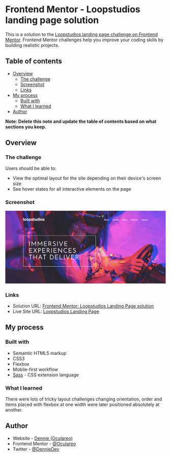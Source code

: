 # Frontend Mentor - Loopstudios landing page solution

This is a solution to the [Loopstudios landing page challenge on Frontend Mentor](https://www.frontendmentor.io/challenges/loopstudios-landing-page-N88J5Onjw). Frontend Mentor challenges help you improve your coding skills by building realistic projects.

## Table of contents

- [Overview](#overview)
  - [The challenge](#the-challenge)
  - [Screenshot](#screenshot)
  - [Links](#links)
- [My process](#my-process)
  - [Built with](#built-with)
  - [What I learned](#what-i-learned)
- [Author](#author)

**Note: Delete this note and update the table of contents based on what sections you keep.**

## Overview

### The challenge

Users should be able to:

- View the optimal layout for the site depending on their device's screen size
- See hover states for all interactive elements on the page

### Screenshot

![](./design/Screenshot.png)

### Links

- Solution URL: [Frontend Mentor: Loopstudios Landing Page solution](https://www.frontendmentor.io/solutions/css-flexbox-organized-with-sass-ak-bG2VIS)
- Live Site URL: [Loopstudios Landing Page](https://loopstudios-landing-page-murex.vercel.app/)

## My process

### Built with

- Semantic HTML5 markup
- CSS3
- Flexbox
- Mobile-first workflow
- [Sass](https://sass-lang.com/) - CSS extension language

### What I learned

There were lots of tricky layout challenges changing orientation, order and items placed with flexbox at one width were later positioned absolutely at another.

## Author

- Website - [Dennie (Oculareo)](https://github.com/Oculareo)
- Frontend Mentor - [@Oculareo](https://www.frontendmentor.io/profile/Oculareo)
- Twitter - [@DennieDev](https://twitter.com/DennieDev)
